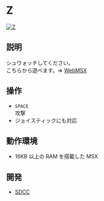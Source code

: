 # Z

[![Z](http://img.youtube.com/vi/UorV2ZGA2AE/0.jpg)](https://www.youtube.com/watch?v=UorV2ZGA2AE)

## 説明
シュウォッチしてください。<br>
こちらから遊べます。⇒  [WebMSX](http://webmsx.org/?MACHINE=MSX1J&PRESETS=MSXMUSIC&ROM=https://github.com/CoBinee/z2-msx/raw/main/rom/Z2.ROM)

## 操作
- `SPACE`<br>攻撃
- ジョイスティックにも対応

## 動作環境
- 16KB 以上の RAM を搭載した MSX

## 開発
- [SDCC](https://sdcc.sourceforge.net)
